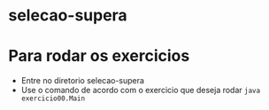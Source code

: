 # selecao-supera


# Para rodar os exercicios 

* Entre no diretorio selecao-supera
* Use o comando de acordo com o exercicio que deseja rodar `java exercicio00.Main`